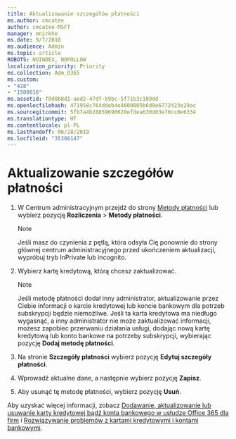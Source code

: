 ```yaml
---
title: Aktualizowanie szczegółów płatności
ms.author: cmcatee
author: cmcatee-MSFT
manager: mnirkhe
ms.date: 9/7/2018
ms.audience: Admin
ms.topic: article
ROBOTS: NOINDEX, NOFOLLOW
localization_priority: Priority
ms.collection: Adm_O365
ms.custom:
- "428"
- "1500016"
ms.assetid: f8d8b8d1-aed2-47df-b9bc-5f71b3c109dd
ms.openlocfilehash: 471958c764ddeb4e4600005b6d9e6772423e29ac
ms.sourcegitcommit: 5fb7a4b28859690020efdea630d03e70cc0e6334
ms.translationtype: HT
ms.contentlocale: pl-PL
ms.lasthandoff: 06/28/2019
ms.locfileid: "35366147"
---
```

# <a name="update-payment-details"></a>Aktualizowanie szczegółów płatności

1. W Centrum administracyjnym przejdź do strony [Metody płatności](https://go.microsoft.com/fwlink/p/?linkid=2018806) lub wybierz pozycję **Rozliczenia** \> **Metody płatności**.

    > [!NOTE]
    > Jeśli masz do czynienia z pętlą, która odsyła Cię ponownie do strony głównej centrum administracyjnego przed ukończeniem aktualizacji, wypróbuj tryb InPrivate lub incognito.
  
2. Wybierz kartę kredytową, którą chcesz zaktualizować.

    > [!NOTE]
    > Jeśli metodę płatności dodał inny administrator, aktualizowanie przez Ciebie informacji o karcie kredytowej lub koncie bankowym dla potrzeb subskrypcji będzie niemożliwe. Jeśli ta karta kredytowa ma niedługo wygasnąć, a inny administrator nie może zaktualizować informacji, możesz zapobiec przerwaniu działania usługi, dodając nową kartę kredytową lub konto bankowe na potrzeby subskrypcji, wybierając pozycję **Dodaj metodę płatności**.
  
3. Na stronie **Szczegóły płatności** wybierz pozycję **Edytuj szczegóły płatności**. 

4. Wprowadź aktualne dane, a następnie wybierz pozycję **Zapisz**.

5. Aby usunąć tę metodę płatności, wybierz pozycję **Usuń**.

Aby uzyskać więcej informacji, zobacz [Dodawanie, aktualizowanie lub usuwanie karty kredytowej bądź konta bankowego w usłudze Office 365 dla firm](https://support.office.com/article/30ba9c83-50d8-4020-90ed-830a5b8c8724) i [Rozwiązywanie problemów z kartami kredytowymi i kontami bankowymi](https://support.office.com/article/30ba9c83-50d8-4020-90ed-830a5b8c8724).
